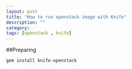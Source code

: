 ```yaml
---
layout: post
title: "How to run openstack image with Knife"
description: ""
category: 
tags: [openstack , knife]
---
```



##Preparing

```bash
gem install knife-openstack
```


